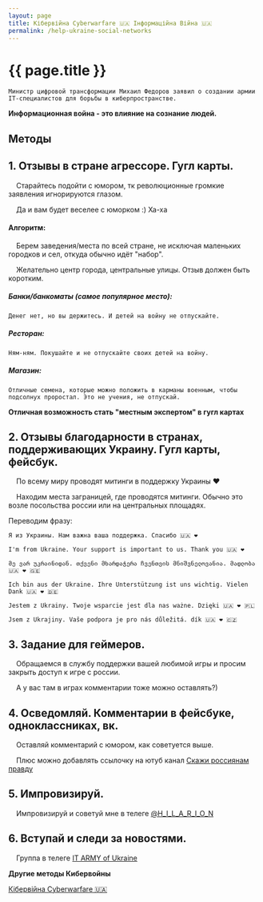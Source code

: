 ```yaml
---
layout: page
title: Кібервійна Cyberwarfare 🇺🇦 Інформаційна Війна 🇺🇦
permalink: /help-ukraine-social-networks
---
```



<h1 itemprop="name">{{ page.title }}</h1>

`Министр цифровой трансформации Михаил Федоров заявил о создании армии IT-специалистов для борьбы в киберпространстве.`

**Информационная война - это влияние на сознание людей.**

## Методы

## 1. Отзывы в стране агрессоре. Гугл карты.

&nbsp;&nbsp;&nbsp; Старайтесь подойти с юмором, тк революционные громкие заявления игнорируются глазом.

&nbsp;&nbsp;&nbsp; Да и вам будет веселее с юморком :) Ха-ха

#### Алгоритм:

&nbsp;&nbsp;&nbsp; Берем заведения/места по всей стране, не исключая маленьких городков и сел, откуда обычно идёт "набор".

&nbsp;&nbsp;&nbsp; Желательно центр города, центральные улицы. Отзыв должен быть коротким.

##### Банки/банкоматы (самое популярное место):
`Денег нет, но вы держитесь. И детей на войну не отпускайте.`

##### Ресторан:
`Ням-ням. Покушайте и не отпускайте своих детей на войну.`

##### Магазин:
`Отличные семена, которые можно положить в карманы военным, чтобы подсолнух проростал. Это не учения, не отпускай.`

**Отличная возможность стать "местным экспертом" в гугл картах**

## 2. Отзывы благодарности в странах, поддерживающих Украину. Гугл карты, фейсбук.

&nbsp;&nbsp;&nbsp; По всему миру проводят митинги в поддержку Украины ❤️

&nbsp;&nbsp;&nbsp; Находим места заграницей, где проводятся митинги. 
Обычно это возле посольства россии или на центральных площадях.

Переводим фразу:

`Я из Украины. Нам важна ваша поддержка. Спасибо 🇺🇦 ❤️`

`I'm from Ukraine. Your support is important to us. Thank you 🇺🇦 ❤️ `

`მე ვარ უკრაინიდან. თქვენი მხარდაჭერა ჩვენთვის მნიშვნელოვანია. მადლობა 🇺🇦 ❤️ 🇬🇪`

`Ich bin aus der Ukraine. Ihre Unterstützung ist uns wichtig. Vielen Dank 🇺🇦 ❤️ 🇩🇪`

`Jestem z Ukrainy. Twoje wsparcie jest dla nas ważne. Dzięki 🇺🇦 ❤️ 🇵🇱`

`Jsem z Ukrajiny. Vaše podpora je pro nás důležitá. dík 🇺🇦 ❤️ 🇨🇿`

## 3. Задание для геймеров.

&nbsp;&nbsp;&nbsp; Обращаемся в службу поддержки вашей любимой игры и просим закрыть доступ к игре с россии.

&nbsp;&nbsp;&nbsp; А у вас там в играх комментарии тоже можно оставлять?)

## 4. Осведомляй. Комментарии в фейсбуке, одноклассниках, вк.

&nbsp;&nbsp;&nbsp; Оставляй комментарий с юмором, как советуется выше.

&nbsp;&nbsp;&nbsp; Плюс можно добавлять ссылочку на ютуб канал
<a target="_blank" href="https://www.youtube.com/channel/UCEh2uMjzAMgznh4U5bnl6Ag">Скажи россиянам правду</a>

## 5. Импровизируй.

&nbsp;&nbsp;&nbsp; Импровизируй и советуй мне в телеге
<a target="_blank" href="https://t.me/H_I_L_A_R_I_O_N">@H_I_L_A_R_I_O_N</a>

## 6. Вступай и следи за новостями.

&nbsp;&nbsp;&nbsp; Группа в телеге <a target="_blank" href="https://t.me/itarmyofukraine2022">IT ARMY of Ukraine</a>

**Другие методы Кибервойны**

<a target="_blank" href="/help-ukraine">Кібервійна Cyberwarfare 🇺🇦</a>

